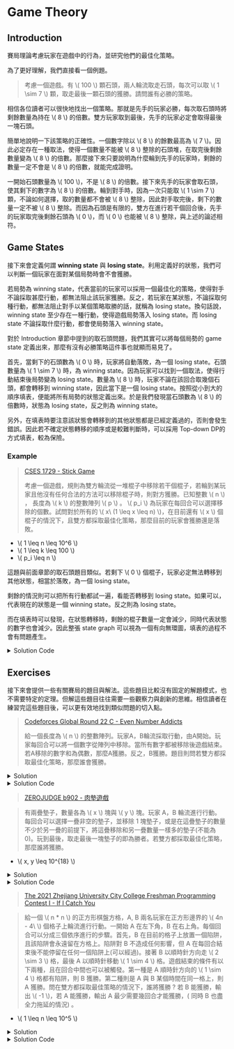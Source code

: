 # Game Theory 

## Introduction

賽局理論考慮玩家在遊戲中的行為，並研究他們的最佳化策略。

為了更好理解，我們直接看一個例題。

> 考慮一個遊戲。有 \\( 100 \\) 顆石頭，兩人輪流取走石頭，每次可以取 \\( 1 \sim 7 \\) 顆，取走最後一顆石頭的獲勝。請問誰有必勝的策略。

相信各位讀者可以很快地找出一個策略。那就是先手的玩家必勝，每次取石頭時將剩餘數量為持在 \\( 8 \\) 的倍數。雙方玩家取到最後，先手的玩家必定會取得最後一塊石頭。

簡單地說明一下該策略的正確性。一個數字除以 \\( 8 \\) 的餘數最高為 \\( 7 \\)。因此必定存在一種取法，使得一個數量不能被 \\( 8 \\) 整除的石頭堆，在取完後剩餘數量變為 \\( 8 \\) 的倍數。那麼接下來只要說明為什麼輪到先手的玩家時，剩餘的數量一定不會是 \\( 8 \\) 的倍數，就能完成證明。

一開始石頭數量為 \\( 100 \\)，不是 \\( 8 \\) 的倍數。接下來先手的玩家會取石頭，使其剩下的數字為 \\( 8 \\) 的倍數。輪到對手時，因為一次只能取 \\( 1 \sim 7 \\) 顆，不論如何選擇，取的數量都不會被 \\( 8 \\) 整除，因此對手取完後，剩下的數量一定不被 \\( 8 \\) 整除。而因為石頭是有限的，雙方在進行若干個回合後，先手的玩家取完後剩餘石頭為 \\( 0 \\)，而 \\( 0 \\) 也能被 \\( 8 \\) 整除，與上述的論述相符。


## Game States

接下來會定義何謂 **winning state** 與 **losing state**。利用定義好的狀態，我們可以判斷一個玩家在面對某個局勢時會不會獲勝。

若局勢為 winning state，代表當前的玩家可以採用一個最佳化的策略，使得對手不論採取甚麼行動，都無法阻止該玩家獲勝。反之，若玩家在某狀態，不論採取何種行動，都無法阻止對手以某個策略取勝的話，就稱為 losing state。換句話說，winning state 至少存在一種行動，使得遊戲局勢落入 losing state。而 losing state 不論採取什麼行動，都會使局勢落入 winning state。

對於 Introduction 章節中提到的取石頭問題，我們其實可以將每個局勢的 game state 定義出來，那麼有沒有必勝策略這件事也就顯而易見了。

首先，當剩下的石頭數為 \\( 0 \\) 時，玩家將自動落敗，為一個 losing state。石頭數量為 \\( 1 \sim 7 \\) 時，為 winning state。因為玩家可以找到一個取法，使得行動結束後局勢變為 losing state。數量為 \\( 8 \\) 時，玩家不論在該回合取幾個石頭，都會轉移到 winning state，因此當下是一個 losing state。按照從小到大的順序填表，便能將所有局勢的狀態定義出來。於是我們發現當石頭數為 \\( 8 \\) 的倍數時，狀態為 losing state，反之則為 winning state。

另外，在填表時要注意該狀態會轉移到的其他狀態都是已經定義過的，否則會發生錯誤。因此若不確定狀態轉移的順序或是較難判斷時，可以採用 Top-down DP的方式填表，較為保險。

### Example


> [CSES 1729 - Stick Game](https://cses.fi/problemset/task/1729)
>
> 考慮一個遊戲，規則為雙方輪流從一堆棍子中移除若干個棍子，若輪到某玩家且他沒有任何合法的方法可以移除棍子時，則對方獲勝。已知整數 \\( n \\) ， 長度為 \\( k \\) 的整數陣列 \\( p \\) 。 \\( p_i \\) 為玩家在每回合可以選擇移除的個數。試問對於所有的 \\( x\ (1 \leq x \leq n) \\)，在目前還有 \\( x \\) 個棍子的情況下，且雙方都採取最佳化策略，那麼目前的玩家會獲勝還是落敗。

- \\( 1 \leq n \leq 10^6 \\)
- \\( 1 \leq k \leq 100 \\)
- \\( p_i \leq n \\)

這題與前面章節的取石頭題目類似。若剩下 \\( 0 \\) 個棍子，玩家必定無法轉移到其他狀態，相當於落敗，為一個 losing state。

剩餘的情況則可以把所有行動都試一遍，看能否轉移到 losing state。如果可以，代表現在的狀態是一個 winning state。反之則為 losing state。

而在填表時可以發現，在狀態轉移時，剩餘的棍子數量一定會減少，同時代表狀態的數字也會減少。因此整張 state graph 可以視為一個有向無環圖，填表的過程不會有問題產生。 

<details><summary> Solution Code </summary>

- Time complexity: \\( O(nk) \\)
- Bottom-up DP, fill in states from \\(0 \\) to \\( n \\). 

```cpp
#include <bits/stdc++.h>
using namespace std;

void solve() {
    int n, k; cin >> n >> k;
    vector<int> moves;
    vector<bool> state(n + 1); // 0 for losing state, 1 for winning state
    for (int i = 0; i < k; i++) {
        int x; cin >> x;
        moves.emplace_back(x);
    }
    state[0] = 0; // base case
    for (int i = 1; i <= n; i++) {
        state[i] = 0;
        for (auto m: moves) {
            int new_state = i - m;
            // able to transition to losing state means that current state is winning state
            if (new_state >= 0 && state[new_state] == 0) state[i] = 1;
        }
    }
    for (int i = 1; i <= n; i++) {
        cout << (state[i]? 'W' : 'L');
    }
}

int main() {
    ios_base::sync_with_stdio(false);
    cin.tie(NULL);

    solve(); 
}
    
```

</details>


## Exercises

接下來會提供一些有關賽局的題目與解法。這些題目比較沒有固定的解題模式，也不需要特定的定理。但解這些題目往往需要一些觀察力與創新的思維。相信讀者在練習完這些題目後，可以更有效地找到類似問題的切入點。

> [Codeforces Global Round 22 C - Even Number Addicts](https://codeforces.com/contest/1738/problem/C)
>
> 給一個長度為 \\( n \\) 的整數陣列。玩家A，B輪流採取行動，由A開始。玩家每回合可以將一個數字從陣列中移除。當所有數字都被移除後遊戲結束。若A移除的數字和為偶數，那麼A獲勝。反之，B獲勝。題目則問若雙方都採取最佳化策略，那麼誰會獲勝。

<details><summary>Solution</summary>

可以發現陣列中數字大小其實不重要，重要的是奇數偶數的數量各為多少。那麼我們可以用陣列中剩餘奇數個數，剩餘偶數個數，與目前A移除數字總和的奇偶性這三項資訊來代表一個 state。

填表的過程可以使用 Top-down DP 並將 base case 處理好，即可判斷狀態是誰的 winning state。

</details>

<details><summary> Solution Code </summary>

- Time complexity: \\( O(N^2) \\)

```cpp
#include <bits/stdc++.h> 
using namespace std;
 
int N, odd_count, even_count;
int dp[110][110][2]; // 1 if it's Alice's winning state or Bob's losing state.
                     // 0 if it's Bob's winning state or Alice's losing state.
 
int recur(int x, int y, int p) {
    // x: odd count in the remaining array
    // y: even count in the remaining array
    // p: current parity of the sum of the numbers A removed
    if (dp[x][y][p] != -1) return dp[x][y][p];
    if (x == 0 && y == 0) {
        // base case, all numbers are removed
        if (p % 2 == 0) return dp[x][y][p] = 1;
        else return dp[x][y][p] = 0;
    }
    int ret;
    // determine whose turn it is 
    if ((odd_count + even_count - x - y) % 2 == 0) {
        // Alice's move
        ret = 0; // first assume it's Alice losing state.
        if (x > 0 && recur(x - 1, y, 1 - p)) ret = 1;
        if (y > 0 && recur(x, y - 1, p)) ret = 1;
        // If this state can transition to Bob's losing state, then change it to Alice's winning state.
    }
    else {
        // Bob's move
        ret = 1; // first assume it's Bob's losing state.
        if (x > 0 && recur(x - 1, y, p) == 0) ret = 0;
        if (y > 0 && recur(x, y - 1, p) == 0) ret = 0;
        // If this state can transition to Alice's losing state, then change it to Bob's winning state.
    }
    return dp[x][y][p] = ret; 
}
 
void solve(){ 
    cin >> N;
    odd_count = even_count = 0;
    memset(dp, -1, sizeof(dp));
    for (int i = 0; i < N; i++) {
        int x; cin >> x;
        if (abs(x) % 2 == 0) even_count++;
        else odd_count++;
    }
    if (recur(odd_count, even_count, 0) == 1) cout << "Alice\n";
    else cout << "Bob\n";
}       
 
int main(){
    ios_base::sync_with_stdio(false);
    cin.tie(NULL);
    
    int TestCases; 
    cin >> TestCases;
 
    while (TestCases--) {
        solve();
    }
}    
    
```

</details>



> [ZEROJUDGE b902 - 肉墊遊戲](https://zerojudge.tw/ShowProblem?problemid=b902)

> 有兩疊墊子，數量各為 \\( x \\) 塊與 \\( y \\) 塊。玩家 A，B 輪流進行行動。每回合可以選擇一疊非空的墊子，並移除 1 塊墊子，或是在這疊墊子的數量不少於另一疊的前提下，將這疊移除和另一疊數量一樣多的墊子(不能為0)。玩到最後，取走最後一塊墊子的即為勝者。若雙方都採取最佳化策略，那麼誰將獲勝。
- \\( x, y \leq 10^{18} \\)

<details><summary>Solution</summary>

題目的範圍達到 \\( 10^{18} \\) ，一一判斷每種狀態是否為 winning state 顯然不是一種實際的做法。但我們可以先試一些數字較小的例子，看能不能從中獲得一些啟發。

不妨先討論其中一疊的數量為 \\( 0 \\) 或 \\( 1 \\) 的情況。因為第二種行動取出的墊子數為兩疊中較少的數量。由此得知之後的回合最多只能取一個墊子。那麼判斷兩疊總和的奇偶，即能判斷誰獲勝。對於當前的玩家，是否數量總和為偶數則會落敗，而總和為奇數則會獲勝呢 ? 其實不然。兩疊數量為 {2, 2} 即為一個反例，玩家可以採取第二種行動，從其中一疊取出 2 塊，將數量變為 {2, 0}，使得對手落入 losing state。但是若總合為奇數，兩疊的數量一定是一奇一偶，那麼我們可以選擇從偶數疊中取出一塊，使數量變為 {奇數，奇數}。而不論對手採取甚麼行動，都一定是取出奇數塊的數量，也就會使得場上變為一奇一偶。於是我們可以將數量一奇一偶定義為 winning state，兩疊皆為奇數定義成 losing state。

剩下的只有兩疊皆為偶數的情況了。若當前玩家採取第一種行動，會取出奇數個墊子，使局勢變為一奇一偶，也就是 winning state。但這麼做無疑是一個錯誤的策略，因此雙方玩家只會採取第二種行動，也就是從數量較多的那疊取出較少那疊的數量。於是在雙方的策略都被確定的情況，我們可以開始探討給定兩疊的數量，誰會獲勝。若兩疊的數量為 \\( x, y\\) ，假設 \\( x \geq y \\) ，那麼在之後的 \\( x / y \\) 回合都會從數量為 \\( x \\) 那疊中取出墊子。而數量則會變為 \\( x\ mod\ y \\) 與 \\( y \\) 。接著再從數量為 \\( y \\) 的那疊開始取，以此類推。可以發現過程和求最大公因數時使用的輾轉相除法極為相似，因此若暴力將行動模擬完，複雜度也只會是 \\( log(max\lbrace x, y \rbrace) \\) 。而取到最後，會有其中一疊數量歸零，若另一疊數量還沒歸零，就可以用奇偶來判斷剩餘回合數。綜上所述，在數量為兩偶時，只要求出遊戲過幾個回合後會分出勝負，且該回合數若是奇數，則當前玩家勝利，反之則落敗。

</details>

<details><summary> Solution Code </summary>


```cpp
#include <bits/stdc++.h>
using namespace std;
using ll = long long;

void solve() {
    ll x, y; cin >> x >> y; 
    bool win = false;
    if (x % 2 + y % 2 == 1) win = true; // one odd, one even 
    else if (x % 2 + y % 2 == 2) win = false; // two odds
    else {
        ll cnt_round = 0;
        while (x > 0 && y > 0) {
            if (x < y) swap(x, y);
            cnt_round += x / y;
            x = x % y;
        }
        cnt_round += x + y;
        if (cnt_round % 2 == 1) win = true;
        else win = false;
    }
    if (win) cout << ">//<\n"; // first player wins
    else cout << ">\\\\<\n"; // second player wins
}

int main(){
    ios_base::sync_with_stdio(false);
    cin.tie(NULL);

    ll TestCases = 1;
    cin >> TestCases;
 
    while (TestCases--) {
        solve();
    }
}
    
```

</details>


> [The 2021 Zhejiang University City College Freshman Programming Contest I - If I Catch You](https://codeforces.com/gym/103488/problem/I)

> 給一個 \\( n * n \\) 的正方形棋盤方格，A, B 兩名玩家在正方形邊界的 \\( 4n - 4\ \\) 個格子上輪流進行行動。一開始 A 在左下角，B 在右上角。每個回合可以分成三個依序進行的步驟。首先，B 在目前的格子上放置一個陷阱，且該陷阱會永遠留在方格上。陷阱對 B 不造成任何影響，但 A 在每回合結束後不能停留在任何一個陷阱上(可以經過)。接著 B 以順時針方向走 \\( 2 \sim 3 \\) 格，最後 A 以順時針移動 \\( 1 \sim 4 \\) 格。遊戲結束的條件有以下兩種，且在回合中間也可以被觸發。第一種是 A 順時針方向的 \\( 1 \sim 4 \\) 格都有陷阱，則 B 獲勝。第二種則是 A 與 B 某個時間在同一格上，則 A 獲勝。問在雙方都採取最佳策略的情況下，誰將獲勝 ? 若 B 能獲勝，輸出 \\( -1 \\)，若 A 能獲勝，輸出 A 最少需要幾回合才能獲勝，( 同時 B 也盡全力拖延的情況) 。 
- \\( 1 \leq n \leq 10^5 \\)

<details><summary>Solution</summary>

可以注意到 A 獲勝的條件為**碰到** B，不一定要從後方趕上。那麼換個思路，若 A 每回合都以最少的步數前進，等待 B 自動追上他，是否也是個不錯的策略呢 ? 出乎意料地，這樣的策略是最佳的。以下會提出證明。

\\( n = 1 \\) 與 \\( n = 2 \\) 這兩個 corner case 因為情況較特殊，以下證明會撇除這兩種情況，後續再另外討論。

在遊戲剛開始時，雙方差距的格子數為 \\( 2n - 2 \\) 。若 A 每回合只前進一步，就算 B 每回合以最少的步數，也就是前進兩步，拖延他撞上 A 的時間。每回合雙方的距離仍會減一。在第 \\( 2n - 4 \\) 個回合結束後，雙方的差距格子數會減少至 \\( 2 \\) 。於是在第 \\( 2n - 3 \\) 回合時 B 就會碰到 A ，使遊戲結束。而陷阱的部分因為 A 總共只移動了 \\( 2n - 4 \\) 步，沒有走到 B 的起點，因此不用擔心會踩到陷阱。

這邊簡單說明一下為什麼 A 不會在選擇一個策略後，中途突然改變策略。雖然聽起來有點理所當然，但筆者認為仍需要提一下，使後續的證明更加順暢且完整。若 A 一開始選擇大步數追擊，而後續突然改變為上述守株待兔的策略，那麼兩者的距離差距比一開始來得更遠，因此該策略一定比上述的直接小步數等待還來得差。反之，若 A 一開始不論是因為甚麼原因，像是躲避陷阱，或是誘敵等，選擇小步數追擊，而之後突然改變策略變為大步數追擊。該策略也不會直接從一開始就直接選擇大步數追擊來得佳。原因為就算 A 有可能因為改變步數而成功躲避一些陷阱，但遇到陷阱的代價也只是該回合少移動一步，那麼直接以最大步數進行每一回合，一定不會比改變步數來得差。

接著分析 A 採取追擊的策略。首先 A 在不會踩到陷阱的前提下每回合都會前進 \\( 4 \\) 步。而 B 在看到 A 大步數前進，根據上方的說明，B 於是知道 A 採取的是追擊策略，因此除了第一步以外，B 的每個回合都會前進 \\( 3 \\) 步。因此要討論的只有 B 以 \\( 2 \\) 步開局或是以 \\( 3 \\) 步開局這兩種情況了。若 B 以 \\( 3 \\) 步開局，代表每個回合，A 與 B 的距離只會被拉近 \\( 1 \\)，而且因為每回合是由 B 先動，因此至少需要 \\( 2n - 2 \\) 個回合，A 才能獲勝，比守株待兔的策略來得差。而若 B 以 \\( 2 \\) 步開局，第一個回合結束後，雙方距離差 \\( 2n - 4 \\)。若雙方能在每回合拉近 \\( 1 \\) 格的距離，那麼 A 同樣也能在恰好第 \\( 2n - 3 \\) 回合結束遊戲。但因為 B 在起點以及距離起點 \\( 2 \\) 步的位置都有陷阱，因此 A 在每回合都前進 \\( 4 \\) 步的情況下，一定會被兩個陷阱的其中一個阻礙到，因此無法在\\( 2n - 3 \\) 個回合以內結束遊戲。由此得知，A 在採取守株待兔策略會最快把遊戲結束，需要 \\( 2n - 3 \\) 個回合。另外 \\( n = 1 \\) 因為沒有格子，因此 \\( 0 \\) 個回合便會結束比賽，而在 \\( n = 2 \\) 時，B 在第一回合就會撞上 A，導致 A 獲勝。

</details>

<details><summary> Solution Code </summary>


```cpp

#include <bits/stdc++.h>
using namespace std;

void solve() {
    int n; cin >> n;
    if (n == 1) cout << 0 << '\n';
    else if (n == 2) cout << 1 << '\n';
    else cout << 2 * n - 3 << '\n'; 
}

int main() {
    ios_base::sync_with_stdio(false);
    cin.tie(NULL);

    int testcases; 
    cin >> testcases;
    while (testcases--) {
        solve();
    }
}
    
```
</details>